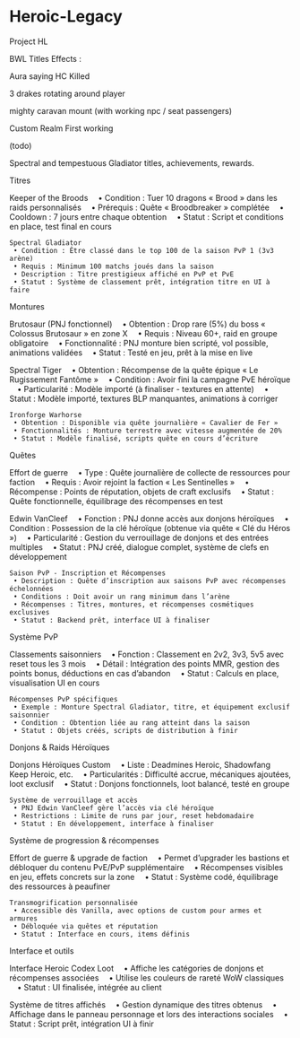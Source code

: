 # Heroic-Legacy
Project HL

BWL Titles Effects  : 

Aura saying HC Killed

3 drakes rotating around player



mighty caravan mount (with working npc / seat passengers)

Custom Realm  First working

(todo)

Spectral and tempestuous Gladiator titles, achievements, rewards.



Titres

Keeper of the Broods
 • Condition : Tuer 10 dragons « Brood » dans les raids personnalisés
 • Prérequis : Quête « Broodbreaker » complétée
 • Cooldown : 7 jours entre chaque obtention
 • Statut : Script et conditions en place, test final en cours

    Spectral Gladiator
     • Condition : Être classé dans le top 100 de la saison PvP 1 (3v3 arène)
     • Requis : Minimum 100 matchs joués dans la saison
     • Description : Titre prestigieux affiché en PvP et PvE
     • Statut : Système de classement prêt, intégration titre en UI à faire

Montures

Brutosaur (PNJ fonctionnel)
 • Obtention : Drop rare (5%) du boss « Colossus Brutosaur » en zone X
 • Requis : Niveau 60+, raid en groupe obligatoire
 • Fonctionnalité : PNJ monture bien scripté, vol possible, animations validées
 • Statut : Testé en jeu, prêt à la mise en live

Spectral Tiger
 • Obtention : Récompense de la quête épique « Le Rugissement Fantôme »
 • Condition : Avoir fini la campagne PvE héroïque
 • Particularité : Modèle importé (à finaliser - textures en attente)
 • Statut : Modèle importé, textures BLP manquantes, animations à corriger

    Ironforge Warhorse
     • Obtention : Disponible via quête journalière « Cavalier de Fer »
     • Fonctionnalités : Monture terrestre avec vitesse augmentée de 20%
     • Statut : Modèle finalisé, scripts quête en cours d’écriture

Quêtes

Effort de guerre
 • Type : Quête journalière de collecte de ressources pour faction
 • Requis : Avoir rejoint la faction « Les Sentinelles »
 • Récompense : Points de réputation, objets de craft exclusifs
 • Statut : Quête fonctionnelle, équilibrage des récompenses en test

Edwin VanCleef <Heroic Dungeon Master>
 • Fonction : PNJ donne accès aux donjons héroïques
 • Condition : Possession de la clé héroïque (obtenue via quête « Clé du Héros »)
 • Particularité : Gestion du verrouillage de donjons et des entrées multiples
 • Statut : PNJ créé, dialogue complet, système de clefs en développement

    Saison PvP - Inscription et Récompenses
     • Description : Quête d’inscription aux saisons PvP avec récompenses échelonnées
     • Conditions : Doit avoir un rang minimum dans l’arène
     • Récompenses : Titres, montures, et récompenses cosmétiques exclusives
     • Statut : Backend prêt, interface UI à finaliser

Système PvP

Classements saisonniers
 • Fonction : Classement en 2v2, 3v3, 5v5 avec reset tous les 3 mois
 • Détail : Intégration des points MMR, gestion des points bonus, déductions en cas d’abandon
 • Statut : Calculs en place, visualisation UI en cours

    Récompenses PvP spécifiques
     • Exemple : Monture Spectral Gladiator, titre, et équipement exclusif saisonnier
     • Condition : Obtention liée au rang atteint dans la saison
     • Statut : Objets créés, scripts de distribution à finir

Donjons & Raids Héroïques

Donjons Héroïques Custom
 • Liste : Deadmines Heroic, Shadowfang Keep Heroic, etc.
 • Particularités : Difficulté accrue, mécaniques ajoutées, loot exclusif
 • Statut : Donjons fonctionnels, loot balancé, testé en groupe

    Système de verrouillage et accès
     • PNJ Edwin VanCleef gère l’accès via clé héroïque
     • Restrictions : Limite de runs par jour, reset hebdomadaire
     • Statut : En développement, interface à finaliser

Système de progression & récompenses

Effort de guerre & upgrade de faction
 • Permet d’upgrader les bastions et débloquer du contenu PvE/PvP supplémentaire
 • Récompenses visibles en jeu, effets concrets sur la zone
 • Statut : Système codé, équilibrage des ressources à peaufiner

    Transmogrification personnalisée
     • Accessible dès Vanilla, avec options de custom pour armes et armures
     • Débloquée via quêtes et réputation
     • Statut : Interface en cours, items définis

Interface et outils

Interface Heroic Codex Loot
 • Affiche les catégories de donjons et récompenses associées
 • Utilise les couleurs de rareté WoW classiques
 • Statut : UI finalisée, intégrée au client

Système de titres affichés
 • Gestion dynamique des titres obtenus
 • Affichage dans le panneau personnage et lors des interactions sociales
 • Statut : Script prêt, intégration UI à finir
